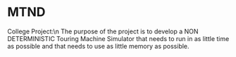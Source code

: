 # MTND
College Project:\n
The purpose of the project is to develop a NON DETERMINISTIC Touring Machine Simulator that needs to run in as little time as possible and that needs to use as little memory as possible.
